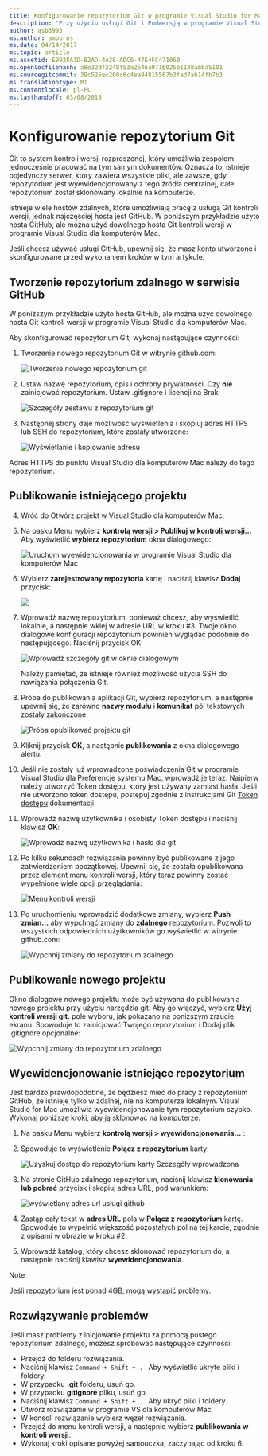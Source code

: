```yaml
---
title: Konfigurowanie repozytorium Git w programie Visual Studio for Mac | Dokumentacja firmy Microsoft
description: "Przy użyciu usługi Git i Podwersją w programie Visual Studio dla komputerów Mac."
author: asb3993
ms.author: amburns
ms.date: 04/14/2017
ms.topic: article
ms.assetid: E992FA1D-B2AD-4A28-ADC6-47E4FC471060
ms.openlocfilehash: a8e32df2248f53a2b46a971b025b1138abba5101
ms.sourcegitcommit: 39c525ec200c6c4ea94815567b3fad7ab14fb7b3
ms.translationtype: MT
ms.contentlocale: pl-PL
ms.lasthandoff: 03/08/2018
---
```

# <a name="setting-up-a-git-repository"></a>Konfigurowanie repozytorium Git

Git to system kontroli wersji rozproszonej, który umożliwia zespołom jednocześnie pracować na tym samym dokumentów. Oznacza to, istnieje pojedynczy serwer, który zawiera wszystkie pliki, ale zawsze, gdy repozytorium jest wyewidencjonowany z tego źródła centralnej, całe repozytorium został sklonowany lokalnie na komputerze.

Istnieje wiele hostów zdalnych, które umożliwiają pracę z usługą Git kontroli wersji, jednak najczęściej hosta jest GitHub. W poniższym przykładzie użyto hosta GitHub, ale można użyć dowolnego hosta Git kontroli wersji w programie Visual Studio dla komputerów Mac.

Jeśli chcesz używać usługi GitHub, upewnij się, że masz konto utworzone i skonfigurowane przed wykonaniem kroków w tym artykule. 

## <a name="creating-a-remote-repo-on-github"></a>Tworzenie repozytorium zdalnego w serwisie GitHub

W poniższym przykładzie użyto hosta GitHub, ale można użyć dowolnego hosta Git kontroli wersji w programie Visual Studio dla komputerów Mac.

Aby skonfigurować repozytorium Git, wykonaj następujące czynności:

1. Tworzenie nowego repozytorium Git w witrynie github.com:

    ![Tworzenie nowego repozytorium git](media/version-control-git1-sml.png)

2. Ustaw nazwę repozytorium, opis i ochrony prywatności. Czy **nie** zainicjować repozytorium. Ustaw .gitignore i licencji na Brak:

    ![Szczegóły zestawu z repozytorium git](media/version-control-git2.png)

3. Następnej strony daje możliwość wyświetlenia i skopiuj adres HTTPS lub SSH do repozytorium, które zostały utworzone:

    ![Wyświetlanie i kopiowanie adresu](media/version-control-git3.png)

  Adres HTTPS do punktu Visual Studio dla komputerów Mac należy do tego repozytorium.


## <a name="publishing-an-existing-project"></a>Publikowanie istniejącego projektu

4. Wróć do Otwórz projekt w Visual Studio dla komputerów Mac. 

5. Na pasku Menu wybierz **kontrolą wersji > Publikuj w kontroli wersji...** Aby wyświetlić **wybierz repozytorium** okna dialogowego:

    ![Uruchom wyewidencjonowania w programie Visual Studio dla komputerów Mac](media/version-control-git4-sml.png)

6. Wybierz **zarejestrowany repozytoria** kartę i naciśnij klawisz **Dodaj** przycisk:

    ![](media/version-control-git5.png)

7. Wprowadź nazwę repozytorium, ponieważ chcesz, aby wyświetlić lokalnie, a następnie wklej w adresie URL w kroku #3. Twoje okno dialogowe konfiguracji repozytorium powinien wyglądać podobnie do następującego. Naciśnij przycisk OK: 

    ![Wprowadź szczegóły git w oknie dialogowym](media/version-control-git6.png)

    Należy pamiętać, że istnieje również możliwość użycia SSH do nawiązania połączenia Git.

8. Próba do publikowania aplikacji Git, wybierz repozytorium, a następnie upewnij się, że zarówno **nazwy modułu** i **komunikat** pól tekstowych zostały zakończone:

    ![Próba opublikować projektu git](media/version-control-git7.png)

9. Kliknij przycisk **OK**, a następnie **publikowania** z okna dialogowego alertu.

10. Jeśli nie zostały już wprowadzone poświadczenia Git w programie Visual Studio dla Preferencje systemu Mac, wprowadź je teraz. Najpierw należy utworzyć Token dostępu, który jest używany zamiast hasła. Jeśli nie utworzono token dostępu, postępuj zgodnie z instrukcjami Git [Token dostępu](https://help.github.com/articles/creating-an-access-token-for-command-line-use/) dokumentacji.

11. Wprowadź nazwę użytkownika i osobisty Token dostępu i naciśnij klawisz **OK**:

    ![Wprowadź nazwę użytkownika i hasło dla git](media/version-control-git9-sml.png)

12. Po kilku sekundach rozwiązania powinny być publikowane z jego zatwierdzeniem początkowej. Upewnij się, że została opublikowana przez element menu kontroli wersji, który teraz powinny zostać wypełnione wiele opcji przeglądania: 

    ![Menu kontroli wersji](media/version-control-git10.png)

13. Po uruchomieniu wprowadzić dodatkowe zmiany, wybierz **Push zmian...**  aby wypchnąć zmiany do **zdalnego** repozytorium. Pozwoli to wszystkich odpowiednich użytkowników go wyświetlić w witrynie github.com: 

    ![Wypchnij zmiany do repozytorium zdalnego](media/version-control-git11.png)

## <a name="publishing-a-new-project"></a>Publikowanie nowego projektu

Okno dialogowe nowego projektu może być używana do publikowania nowego projektu przy użyciu narzędzia git. Aby go włączyć, wybierz **Użyj kontroli wersji git.** pole wyboru, jak pokazano na poniższym zrzucie ekranu. Spowoduje to zainicjować Twojego repozytorium i Dodaj plik .gitignore opcjonalne:

![Wypchnij zmiany do repozytorium zdalnego](media/version-control-git12.png)

## <a name="checkout-an-existing-repository"></a>Wyewidencjonowanie istniejące repozytorium

Jest bardzo prawdopodobne, że będziesz mieć do pracy z repozytorium GitHub, że istnieje tylko w zdalnej, nie na komputerze lokalnym. Visual Studio for Mac umożliwia wyewidencjonowanie tym repozytorium szybko. Wykonaj poniższe kroki, aby ją sklonować na komputerze:

1. Na pasku Menu wybierz **kontrolą wersji > wyewidencjonowania...** :

2. Spowoduje to wyświetlenie **Połącz z repozytorium** karty:

    ![Uzyskuj dostęp do repozytorium karty Szczegóły wprowadzona](media/version-control-git13.png)

3. Na stronie GitHub zdalnego repozytorium, naciśnij klawisz **klonowania lub pobrać** przycisk i skopiuj adres URL, pod warunkiem:

    ![wyświetlany adres url usługi github](media/version-control-git14.png)

4. Zastąp cały tekst w **adres URL** pola w **Połącz z repozytorium** kartę. Spowoduje to wypełnić większość pozostałych pól na tej karcie, zgodnie z opisami w obrazie w kroku #2.

5. Wprowadź katalog, który chcesz sklonować repozytorium do, a następnie naciśnij klawisz **wyewidencjonowania**.

> [!NOTE]
Jeśli repozytorium jest ponad 4GB, mogą wystąpić problemy.

## <a name="troubleshooting"></a>Rozwiązywanie problemów

Jeśli masz problemy z inicjowanie projektu za pomocą pustego repozytorium zdalnego, możesz spróbować następujące czynności:

- Przejdź do folderu rozwiązania.
- Naciśnij klawisz `Command + Shift + . ` Aby wyświetlić ukryte pliki i foldery.
- W przypadku **.git** folderu, usuń go.
- W przypadku **gitignore** pliku, usuń go.
- Naciśnij klawisz `Command + Shift + . ` Aby ukryć pliki i foldery.
- Otwórz rozwiązanie w programie VS dla komputerów Mac.
- W konsoli rozwiązanie wybierz węzeł rozwiązania.
- Przejdź do menu kontroli wersji, a następnie wybierz **publikowania w kontroli wersji**.
- Wykonaj kroki opisane powyżej samouczka, zaczynając od kroku 6.